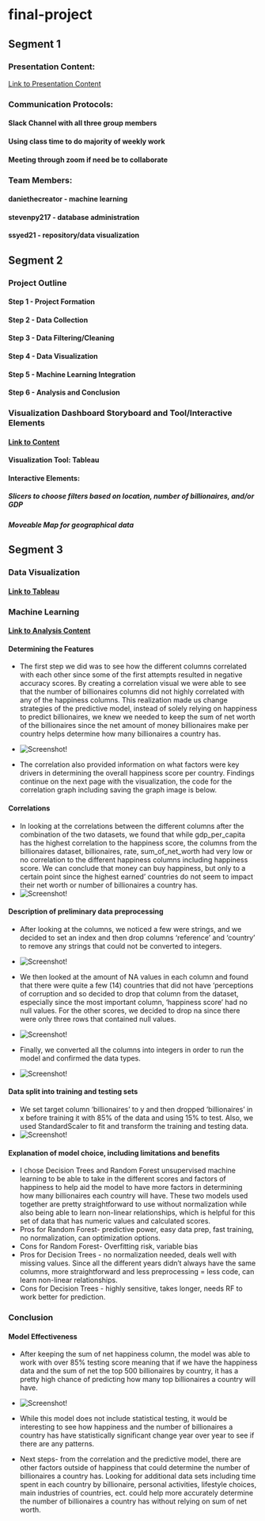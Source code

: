# final-project
## Segment 1
### Presentation Content:
[Link to Presentation Content](https://docs.google.com/presentation/d/1XPg9STbXekAmAopnO2dyry2ArxlAnhtrKhoGGwpg8ho/edit?usp=sharing)

### Communication Protocols:
#### Slack Channel with all three group members
#### Using class time to do majority of weekly work
#### Meeting through zoom if need be to collaborate

### Team Members:
#### daniethecreator - machine learning
#### stevenpy217 - database administration
#### ssyed21 - repository/data visualization

## Segment 2
### Project Outline
#### Step 1 - Project Formation
#### Step 2 - Data Collection
#### Step 3 - Data Filtering/Cleaning
#### Step 4 - Data Visualization
#### Step 5 - Machine Learning Integration
#### Step 6 - Analysis and Conclusion

### Visualization Dashboard Storyboard and Tool/Interactive Elements
#### [Link to Content](https://docs.google.com/presentation/d/1QEt-iPHj8puTHB0KhH6VZSqS7NMc-zfWgPadV98640k/edit?usp=sharing)
#### Visualization Tool: Tableau
#### Interactive Elements:
##### Slicers to choose filters based on location, number of billionaires, and/or GDP
##### Moveable Map for geographical data

## Segment 3
### Data Visualization
#### [Link to Tableau](https://public.tableau.com/app/profile/sohail.a.syed/viz/FinalProject_16245847247810/Story2)

### Machine Learning
#### [Link to Analysis Content](https://docs.google.com/presentation/d/1XPg9STbXekAmAopnO2dyry2ArxlAnhtrKhoGGwpg8ho/edit#slide=id.ge0e077afc1_0_44)
#### Determining the Features
* The first step we did was to see how the different columns correlated with each other since some of the first attempts resulted in negative accuracy scores. By creating a correlation visual we were able to see that the number of billionaires columns did not highly correlated with any of the happiness columns. This realization made us change strategies of the predictive model, instead of solely relying on happiness to predict billionaires, we knew we needed to keep the sum of net worth of the billionaires since the net amount of money billionaires make per country helps determine how many billionaires a country has. 

* ![Screenshot!](./Resources/Images/Correlation_code.png)

* The correlation also provided information on what factors were key drivers in determining the overall happiness score per country. Findings continue on the next page with the visualization, the code for the correlation graph including saving the graph image is below. 



#### Correlations
* In looking at the correlations between the different columns after the combination of the two datasets, we found that while gdp_per_capita has the highest correlation to the happiness score, the columns from the billionaires dataset, billionaires, rate, sum_of_net_worth had very low or no correlation to the different happiness columns including happiness score. We can conclude that money can buy happiness, but only to a certain point since the highest earned’ countries do not seem to impact their net worth or number of billionaires a country has. 
* ![Screenshot!](./Resources/Images/correlations.png)

#### Description of preliminary data preprocessing 

* After looking at the columns, we noticed a few were strings, and we decided to set an index and then drop columns ‘reference’ and ‘country’ to remove any strings that could not be converted to integers.
* ![Screenshot!](./Resources/Images/Drop_Columns.png)

* We then looked at the amount of NA values in each column and found that there were quite a few (14) countries that did not have ‘perceptions of corruption and so decided to drop that column from the dataset, especially since the most important column, ‘happiness score’ had no null values. For the other scores, we decided to drop na since there were only three rows that contained null values.
* ![Screenshot!](./Resources/Images/Drop_Na.png)

* Finally, we converted all the columns into integers in order to run the model and confirmed the data types. 
* ![Screenshot!](./Resources/Images/Df_Types.png)

#### Data split into training and testing sets
* We set target column ‘billionaires’ to y and then dropped ‘billionaires’ in x before training it with 85% of the data and using 15% to test. Also, we used StandardScaler to fit and transform the training and testing data. 
* ![Screenshot!](./Resources/Images/Test_Train.png)

#### Explanation of model choice, including limitations and benefits
* I chose Decision Trees and Random Forest unsupervised machine learning to be able to take in the different scores and factors of happiness to help aid the model to have more factors in determining how many billionaires each country will have. These two models used together are pretty straightforward to use without normalization while also being able to learn non-linear relationships, which is helpful for this set of data that has numeric values and calculated scores.
* Pros for Random Forest- predictive power, easy data prep, fast training, no normalization, can optimization options.
* Cons for Random Forest- Overfitting risk, variable bias
* Pros for Decision Trees - no normalization needed, deals well with missing values. Since all the different years didn’t always have the same columns, more straightforward and less preprocessing = less code, can learn non-linear relationships.
* Cons for Decision Trees - highly sensitive, takes longer, needs RF to work better for prediction.

### Conclusion 
#### Model Effectiveness 
* After keeping the sum of net happiness column, the model was able to work with over 85% testing score meaning that if we have the happiness data and the sum of net the top 500 billionaires by country, it has a pretty high chance of predicting how many top billionaires a country will have. 
* ![Screenshot!](./Resources/Images/Model_Accuracy.png)

* While this model does not include statistical testing, it would be interesting to see how happiness and the number of billionaires a country has have statistically significant change year over year to see if there are any patterns.
* Next steps- from the correlation and the predictive model, there are other factors outside of happiness that could determine the number of billionaires a country has. Looking for additional data sets including time spent in each country by billionaire, personal activities, lifestyle choices, main industries of countries, ect. could help more accurately determine the number of billionaires a country has without relying on sum of net worth. 

